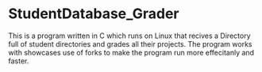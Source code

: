 # StudentDatabase_Grader
This is a program written in C which runs on Linux that recives a Directory full of student directories and grades all their projects.
The program works with showcases use of forks to make the program run more effecitanly and faster.

